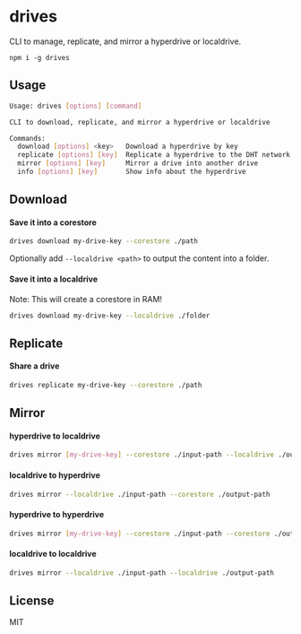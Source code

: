 # drives

CLI to manage, replicate, and mirror a hyperdrive or localdrive.

```
npm i -g drives
```

## Usage
```bash
Usage: drives [options] [command]

CLI to download, replicate, and mirror a hyperdrive or localdrive

Commands:
  download [options] <key>   Download a hyperdrive by key
  replicate [options] [key]  Replicate a hyperdrive to the DHT network
  mirror [options] [key]     Mirror a drive into another drive
  info [options] [key]       Show info about the hyperdrive
```

## Download

#### Save it into a corestore
```bash
drives download my-drive-key --corestore ./path
```

Optionally add `--localdrive <path>` to output the content into a folder.

#### Save it into a localdrive
Note: This will create a corestore in RAM!

```bash
drives download my-drive-key --localdrive ./folder
```

## Replicate

#### Share a drive
```bash
drives replicate my-drive-key --corestore ./path
```

## Mirror

#### hyperdrive to localdrive
```bash
drives mirror [my-drive-key] --corestore ./input-path --localdrive ./output-path
```

#### localdrive to hyperdrive
```bash
drives mirror --localdrive ./input-path --corestore ./output-path
```

#### hyperdrive to hyperdrive
```bash
drives mirror [my-drive-key] --corestore ./input-path --corestore ./output-path
```

#### localdrive to localdrive
```bash
drives mirror --localdrive ./input-path --localdrive ./output-path
```

## License
MIT
